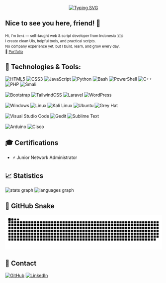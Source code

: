 <div align="center">
  
[![Typing SVG](https://readme-typing-svg.demolab.com?font=Fira+Code&weight=600&size=30&letterSpacing=1&pause=1000&color=7962F7&center=true&vCenter=true&width=435&lines=print(%22Denoyey%22))](https://git.io/typing-svg)

</div>

## Nice to see you here, friend! 👋
<small>
Hi, I'm <code>Deni</code> — self-taught web & script developer from Indonesia  🇮🇩 <br>
I create clean UIs, helpful tools, and practical scripts. <br>
No company experience yet, but I build, learn, and grow every day. <br>
🔗 <a href="https://denisetiawanpratama-dev.netlify.app" target="__blank">Portfolio</a>
</small>

## 🤖 Technologies & Tools:
![HTML5](https://img.shields.io/badge/html5-%23E34F26.svg?style=for-the-badge&logo=html5&logoColor=white)
![CSS3](https://img.shields.io/badge/css3-%231572B6.svg?style=for-the-badge&logo=css3&logoColor=white)
![JavaScript](https://img.shields.io/badge/javascript-%23323330.svg?style=for-the-badge&logo=javascript&logoColor=%23F7DF1E)
![Python](https://img.shields.io/badge/python-3670A0?style=for-the-badge&logo=python&logoColor=ffdd54)
![Bash](https://img.shields.io/badge/Bash-121011?style=for-the-badge&logo=gnu-bash&logoColor=white)
![PowerShell](https://img.shields.io/badge/PowerShell-%235391FE.svg?style=for-the-badge&logo=powershell&logoColor=white)
![C++](https://img.shields.io/badge/c++-%2300599C.svg?style=for-the-badge&logo=c%2B%2B&logoColor=white)
![PHP](https://img.shields.io/badge/php-%23777BB4.svg?style=for-the-badge&logo=php&logoColor=white)
![Smali](https://img.shields.io/badge/Smali-assembly-blue?style=for-the-badge&logo=android&logoColor=white)
<br>
<br>
![Bootstrap](https://img.shields.io/badge/bootstrap-%238511FA.svg?style=for-the-badge&logo=bootstrap&logoColor=white)
![TailwindCSS](https://img.shields.io/badge/tailwindcss-%2338B2AC.svg?style=for-the-badge&logo=tailwind-css&logoColor=white)
![Laravel](https://img.shields.io/badge/Laravel-%23FF2D20.svg?style=for-the-badge&logo=laravel&logoColor=white)
![WordPress](https://img.shields.io/badge/WordPress-%23117AC9.svg?style=for-the-badge&logo=WordPress&logoColor=white)
<br>
<br>
![Windows](https://img.shields.io/badge/Windows-0078D6?style=for-the-badge&logo=windows&logoColor=white)
![Linux](https://img.shields.io/badge/Linux-FCC624?style=for-the-badge&logo=linux&logoColor=black)
![Kali Linux](https://img.shields.io/badge/Kali%20Linux-557C94?style=for-the-badge&logo=kalilinux&logoColor=white)
![Ubuntu](https://img.shields.io/badge/Ubuntu-E95420?style=for-the-badge&logo=ubuntu&logoColor=white)
![Grey Hat](https://img.shields.io/badge/🎩-Grey%20Hat-6e6e6e?style=for-the-badge&logo=hat&logoColor=white)
<br>
<br>
![Visual Studio Code](https://img.shields.io/badge/Visual%20Studio%20Code-007ACC?style=for-the-badge&logo=visual-studio-code&logoColor=white)
![Gedit](https://img.shields.io/badge/Gedit-2C001E?style=for-the-badge&logo=gnome&logoColor=white)
![Sublime Text](https://img.shields.io/badge/Sublime%20Text-FF9800?style=for-the-badge&logo=sublime-text&logoColor=white)
<br>
<br>
![Arduino](https://img.shields.io/badge/-Arduino-00979D?style=for-the-badge&logo=Arduino&logoColor=white)
![Cisco](https://img.shields.io/badge/cisco-%23049fd9.svg?style=for-the-badge&logo=cisco&logoColor=black)

## 🎓 Certifications
- ⚡ Junior Network Administrator

## 📈 Statistics

<div align="left">
  <img src="https://github-readme-stats.vercel.app/api?username=denoyey&hide_title=false&hide_rank=false&show_icons=true&include_all_commits=true&count_private=true&disable_animations=false&theme=dracula&locale=en&hide_border=false" height="150" alt="stats graph"  />
  <img src="https://github-readme-stats.vercel.app/api/top-langs?username=denoyey&locale=en&hide_title=false&layout=compact&card_width=320&langs_count=5&theme=dracula&hide_border=false" height="150" alt="languages graph"  />
</div>

## 🐍 GitHub Snake

<div align="left">
  <img src="https://github.com/denoyey/denoyey/blob/output/github-snake-dark.svg" alt="snake animation" />
</div>

## 📱 Contact

[![GitHub](https://img.shields.io/badge/GitHub-181717?style=for-the-badge&logo=github&logoColor=white)](https://github.com/denoyey)
[![LinkedIn](https://img.shields.io/badge/LinkedIn-0A66C2?style=for-the-badge&logo=linkedin&logoColor=white)](https://linkedin.com/in/denisetiawanpratama)

